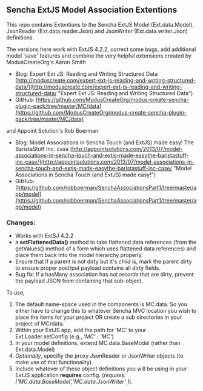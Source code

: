 ## Sencha ExtJS Model Association Extentions ##

This repo contains Extentions to the Sencha ExtJS Model  (Ext.data.Model), JsonReader (Ext.data.reader.Json) and JsonWriter (Ext.data.writer.Json) definitions.

The versions here work with ExtJS 4.2.2, correct some bugs, add additional model 'save' features and combine the very helpful extensions created by ModusCreateOrg's Aaron Smith 


- Blog:  Expert Ext JS: Reading and Writing Structured Data [http://moduscreate.com/expert-ext-js-reading-and-writing-structured-data/](http://moduscreate.com/expert-ext-js-reading-and-writing-structured-data/ "Expert Ext JS: Reading and Writing Structured Data")
- GitHub: [https://github.com/ModusCreateOrg/modus-create-sencha-plugin-pack/tree/master/MC/data](https://github.com/ModusCreateOrg/modus-create-sencha-plugin-pack/tree/master/MC/data)

and Appoint Solution's Rob Boerman 


- Blog: Model Associations in Sencha Touch (and ExtJS) made easy!
The BaristaStuff Inc. case [http://appointsolutions.com/2013/07/model-associations-in-sencha-touch-and-extjs-made-easythe-baristastuff-inc-case/](http://appointsolutions.com/2013/07/model-associations-in-sencha-touch-and-extjs-made-easythe-baristastuff-inc-case/ "Model Associations in Sencha Touch (and ExtJS) made easy!")
- GitHub: [https://github.com/robboerman/SenchaAssociationsPart1/tree/master/app/model](https://github.com/robboerman/SenchaAssociationsPart1/tree/master/app/model)


### Changes: ###

- Works with ExtSJ 4.2.2
- a **setFlattenedData()** method to take flattened data references (from the getValues() method of a form which uses flattened data references) and place them back into the model hierarchy properly.
- Ensure that if a parent is not dirty but it's *child* is, mark the parent dirty to ensure proper post/put payload contains all dirty fields.
- Bug fix: If a hasMany association has not records that are dirty, prevent the payload JSON from containing that sub-object. 

To use, 

1. The default name-space used in the components is MC.data.  So you either have to change this to whatever Sencha MVC location you wish to place the items for your project OR create a sub directories in your project of MC/data.
2. Within your ExtJS app, add the path for 'MC' to your Ext.Loader.setConfig (e.g., *'MC' : 'MC'*)
3. In your model definitions, extend MC.data.BaseModel (rather than Ext.data.Model)
4. *Optionally*, specifiy the proxy JsonReader or JsonWriter objects (to make use of that functionality).
4. Include whatever of these object definitions you will be using in your ExtJS application **requires** config. (*requires: ['MC.data.BaseModel','MC.data.JsonWriter'
]*).



